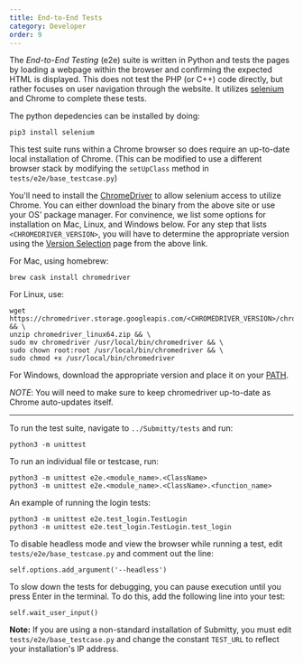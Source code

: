```yaml
---
title: End-to-End Tests
category: Developer
order: 9
---
```


The _End-to-End Testing_ (e2e) suite is written in Python and tests
the pages by loading a webpage within the browser and confirming the
expected HTML is displayed. This does not test the PHP (or C++) code
directly, but rather focuses on user navigation through the website.
It utilizes [selenium](https://www.seleniumhq.org/) and Chrome to
complete these tests.

The python depedencies can be installed by doing:
```
pip3 install selenium
```

This test suite runs within a Chrome browser so does require an
up-to-date local installation of Chrome. (This can be modified to use
a different browser stack by modifying the `setUpClass` method in
`tests/e2e/base_testcase.py`)

You'll need to install the
[ChromeDriver](https://sites.google.com/a/chromium.org/chromedriver/getting-started)
to allow selenium access to utilize Chrome. You can either download the binary
from the above site or use your OS' package manager. For convinence, we list
some options for installation on Mac, Linux, and Windows below. For any step
that lists `<CHROMEDRIVER_VERSION>`, you will have to determine the appropriate
version using the [Version Selection](https://sites.google.com/a/chromium.org/chromedriver/downloads/version-selection)
page from the above link.

For Mac, using homebrew:
```
brew cask install chromedriver
```

For Linux, use:
```
wget https://chromedriver.storage.googleapis.com/<CHROMEDRIVER_VERSION>/chromedriver_linux64.zip && \
unzip chromedriver_linux64.zip && \
sudo mv chromedriver /usr/local/bin/chromedriver && \
sudo chown root:root /usr/local/bin/chromedriver && \
sudo chmod +x /usr/local/bin/chromedriver
```

For Windows, download the appropriate version and place it on your 
[PATH](https://helpdeskgeek.com/windows-10/add-windows-path-environment-variable/).

_NOTE_: You will need to make sure to keep chromedriver up-to-date as Chrome auto-updates itself.

---

To run the test suite, navigate to `../Submitty/tests` and run:

```
python3 -m unittest
```
  
To run an individual file or testcase, run:
```
python3 -m unittest e2e.<module_name>.<ClassName>
python3 -m unittest e2e.<module_name>.<ClassName>.<function_name>
```

An example of running the login tests:
```
python3 -m unittest e2e.test_login.TestLogin
python3 -m unittest e2e.test_login.TestLogin.test_login
```

To disable headless mode and view the browser while running a test, 
edit `tests/e2e/base_testcase.py` and comment out the line:
```
self.options.add_argument('--headless')
```

To slow down the tests for debugging, you can pause execution until 
you press Enter in the terminal. To do this, add the following line into your test:
```
self.wait_user_input()
```

**Note:** If you are using a non-standard installation of Submitty, you must
edit `tests/e2e/base_testcase.py` and change the constant `TEST_URL`
to reflect your installation's IP address.